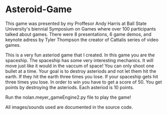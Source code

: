 # Asteroid-Game

This game was presented by my Proffesor Andy Harris at Ball State University's biennial Symposium on Games where over
100 participants talked about games. There were 8 presentations, 6 game demos, and keynote adress by Tyler Thompson the
creator of Cattalis series of video games.

This is a very fun asteriod game that I created. In this game you are the spaceship. The spaceship has some 
very interesting mechanics. It will move just like it would in the vaccum of space! You can only shoot one bullet at a time.
Your goal is to destroy asteriods and not let them hit the earth. If they hit the earth three times you lose. If your spaceship
gets hit three times you lose. In order to win you have to get a score of 50. You get points by destroying the asteriods. Each
asteriod is 10 points. 

Run the nolan.meyer_gameEngine2.py file to play the game!

All images/sounds used are documented in the source code. 

